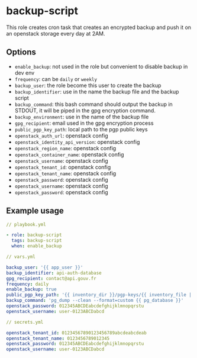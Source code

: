 # backup-script

This role creates cron task that creates an encrypted backup and push it on an openstack storage every day at 2AM.

## Options

- `enable_backup`: not used in the role but convenient to disable backup in dev env
- `frequency`: can be `daily` or `weekly`
- `backup_user`: the role become this user to create the backup
- `backup_identifier`: use in the name the backup file and the backup script
- `backup_command`: this bash command should output the backup in STDOUT, it will be piped in the gpg encryption command.
- `backup_environment`: use in the name of the backup file
- `gpg_recipient`: email used in the gpg encryption process
- `public_pgp_key_path`: local path to the pgp public keys
- `openstack_auth_url`: openstack config
- `openstack_identity_api_version`: openstack config
- `openstack_region_name`: openstack config
- `openstack_container_name`: openstack config
- `openstack_username`: openstack config
- `openstack_tenant_id`: openstack config
- `openstack_tenant_name`: openstack config
- `openstack_password`: openstack config
- `openstack_username`: openstack config
- `openstack_password`: openstack config

## Example usage

```yaml
// playbook.yml

- role: backup-script
  tags: backup-script
  when: enable_backup
```

```yaml
// vars.yml

backup_user: '{{ app_user }}'
backup_identifier: api-auth-database
gpg_recipient: contact@api.gouv.fr
frequency: daily
enable_backup: true
public_pgp_key_path: '{{ inventory_dir }}/pgp-keys/{{ inventory_file | basename }}/backup.pub.asc'
backup_command: 'pg_dump --clean --format=custom {{ pg_database }}'
openstack_password: 012345ABCDEabcdefghijklmnopqrstu
openstack_username: user-0123ABCDabcd
```

```yaml
// secrets.yml

openstack_tenant_id: 01234567890123456789abcdeabcdeab
openstack_tenant_name: 0123456789012345
openstack_password: 012345ABCDEabcdefghijklmnopqrstu
openstack_username: user-0123ABCDabcd
```
